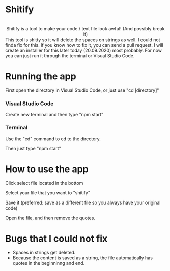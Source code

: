 # Shitify
<center><br>Shitify is a tool to make your code / text file look awful! (And possibly break it)<br></center>
This tool is shitty so it will delete the spaces on strings as well. I could not finda fix for this. If you know how to fix it, you can send a pull request.
I will create an installer for this later today (20.09.2020) most probably.
For now you can just run it through the terminal or Visual Studio Code.

<h1> Running the app </h1>
<p> First open the directory in Visual Studio Code, or just use "cd [directory]" </p>
<h3> Visual Studio Code </h3>
<p> Create new terminal and then type "npm start" </p>
<h3> Terminal </h3>
<p> Use the "cd" command to cd to the directory. </p>
<p> Then just type "npm start" </p>

<h1> How to use the app </h1>
<p> Click select file located in the bottom </p>
<p> Select your file that you want to "shitify" </p>
<p> Save it (preferred: save as a different file so you always have your original code) </p>
<p> Open the file, and then remove the quotes. </p>

<h1> Bugs that I could not fix </h1>
<ul>
  <li> Spaces in strings get deleted. </li>
  <li> Because the content is saved as a string, the file automatically has quotes in the beginninng and end. </li>
</ul>
